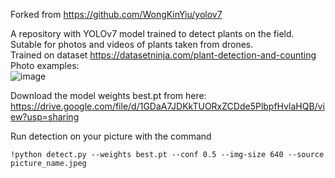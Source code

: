 Forked from https://github.com/WongKinYiu/yolov7

A repository with YOLOv7 model trained to detect plants on the field. Sutable for photos and videos of plants taken from drones. <br>
Trained on dataset https://datasetninja.com/plant-detection-and-counting <br>
Photo examples: <br>
![image](https://github.com/alexxandra-u/yolov7_for_plant_detection/assets/90149266/f5343fe5-161b-4b11-ac75-5e626f1d059a)


Download the model weights best.pt from here: 
https://drive.google.com/file/d/1GDaA7JDKkTUORxZCDde5PlbpfHvlaHQB/view?usp=sharing

Run detection on your picture with the command
```
!python detect.py --weights best.pt --conf 0.5 --img-size 640 --source picture_name.jpeg
```
